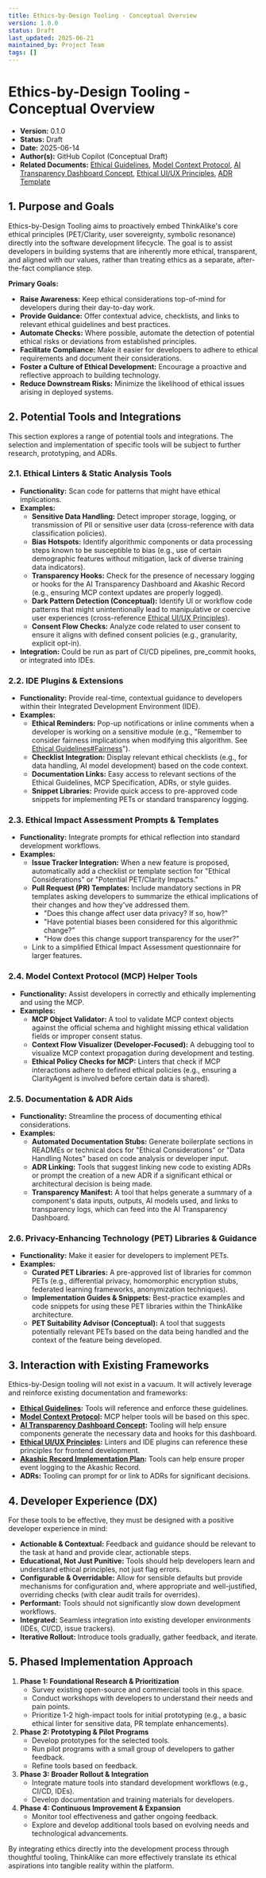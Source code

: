 ```yaml
---
title: Ethics-by-Design Tooling - Conceptual Overview
version: 1.0.0
status: Draft
last_updated: 2025-06-21
maintained_by: Project Team
tags: []
---
```


# Ethics-by-Design Tooling - Conceptual Overview

- **Version:** 0.1.0
- **Status:** Draft
- **Date:** 2025-06-14
- **Author(s):** GitHub Copilot (Conceptual Draft)
- **Related Documents:** [Ethical Guidelines](./ethical_guidelines.md), [Model Context Protocol](../../protocols/model_context_protocol.md), [AI Transparency Dashboard Concept](./ai_transparency_dashboard_concept.md), [Ethical UI/UX Principles](./ethical_ui_ux_principles.md), [ADR Template](../../architecture/adrs/adr_template.md)

## 1. Purpose and Goals

Ethics-by-Design Tooling aims to proactively embed ThinkAlike's core ethical principles (PET/Clarity, user sovereignty, symbolic resonance) directly into the software development lifecycle. The goal is to assist developers in building systems that are inherently more ethical, transparent, and aligned with our values, rather than treating ethics as a separate, after-the-fact compliance step.

**Primary Goals:**

-   **Raise Awareness:** Keep ethical considerations top-of-mind for developers during their day-to-day work.
-   **Provide Guidance:** Offer contextual advice, checklists, and links to relevant ethical guidelines and best practices.
-   **Automate Checks:** Where possible, automate the detection of potential ethical risks or deviations from established principles.
-   **Facilitate Compliance:** Make it easier for developers to adhere to ethical requirements and document their considerations.
-   **Foster a Culture of Ethical Development:** Encourage a proactive and reflective approach to building technology.
-   **Reduce Downstream Risks:** Minimize the likelihood of ethical issues arising in deployed systems.

## 2. Potential Tools and Integrations

This section explores a range of potential tools and integrations. The selection and implementation of specific tools will be subject to further research, prototyping, and ADRs.

### 2.1. Ethical Linters & Static Analysis Tools

-   **Functionality:** Scan code for patterns that might have ethical implications.
-   **Examples:**
    -   **Sensitive Data Handling:** Detect improper storage, logging, or transmission of PII or sensitive user data (cross-reference with data classification policies).
    -   **Bias Hotspots:** Identify algorithmic components or data processing steps known to be susceptible to bias (e.g., use of certain demographic features without mitigation, lack of diverse training data indicators).
    -   **Transparency Hooks:** Check for the presence of necessary logging or hooks for the AI Transparency Dashboard and Akashic Record (e.g., ensuring MCP context updates are properly logged).
    -   **Dark Pattern Detection (Conceptual):** Identify UI or workflow code patterns that might unintentionally lead to manipulative or coercive user experiences (cross-reference [Ethical UI/UX Principles](./ethical_ui_ux_principles.md)).
    -   **Consent Flow Checks:** Analyze code related to user consent to ensure it aligns with defined consent policies (e.g., granularity, explicit opt-in).
-   **Integration:** Could be run as part of CI/CD pipelines, pre_commit hooks, or integrated into IDEs.

### 2.2. IDE Plugins & Extensions

-   **Functionality:** Provide real-time, contextual guidance to developers within their Integrated Development Environment (IDE).
-   **Examples:**
    -   **Ethical Reminders:** Pop-up notifications or inline comments when a developer is working on a sensitive module (e.g., "Remember to consider fairness implications when modifying this algorithm. See [Ethical Guidelines#Fairness](./ethical_guidelines.md#Fairness)").
    -   **Checklist Integration:** Display relevant ethical checklists (e.g., for data handling, AI model development) based on the code context.
    -   **Documentation Links:** Easy access to relevant sections of the Ethical Guidelines, MCP Specification, ADRs, or style guides.
    -   **Snippet Libraries:** Provide quick access to pre-approved code snippets for implementing PETs or standard transparency logging.

### 2.3. Ethical Impact Assessment Prompts & Templates

-   **Functionality:** Integrate prompts for ethical reflection into standard development workflows.
-   **Examples:**
    -   **Issue Tracker Integration:** When a new feature is proposed, automatically add a checklist or template section for "Ethical Considerations" or "Potential PET/Clarity Impacts."
    -   **Pull Request (PR) Templates:** Include mandatory sections in PR templates asking developers to summarize the ethical implications of their changes and how they've addressed them.
        -   "Does this change affect user data privacy? If so, how?"
        -   "Have potential biases been considered for this algorithmic change?"
        -   "How does this change support transparency for the user?"
    -   Link to a simplified Ethical Impact Assessment questionnaire for larger features.

### 2.4. Model Context Protocol (MCP) Helper Tools

-   **Functionality:** Assist developers in correctly and ethically implementing and using the MCP.
-   **Examples:**
    -   **MCP Object Validator:** A tool to validate MCP context objects against the official schema and highlight missing ethical validation fields or improper consent status.
    -   **Context Flow Visualizer (Developer-Focused):** A debugging tool to visualize MCP context propagation during development and testing.
    -   **Ethical Policy Checks for MCP:** Linters that check if MCP interactions adhere to defined ethical policies (e.g., ensuring a ClarityAgent is involved before certain data is shared).

### 2.5. Documentation & ADR Aids

-   **Functionality:** Streamline the process of documenting ethical considerations.
-   **Examples:**
    -   **Automated Documentation Stubs:** Generate boilerplate sections in READMEs or technical docs for "Ethical Considerations" or "Data Handling Notes" based on code analysis or developer input.
    -   **ADR Linking:** Tools that suggest linking new code to existing ADRs or prompt the creation of a new ADR if a significant ethical or architectural decision is being made.
    -   **Transparency Manifest:** A tool that helps generate a summary of a component's data inputs, outputs, AI models used, and links to transparency logs, which can feed into the AI Transparency Dashboard.

### 2.6. Privacy-Enhancing Technology (PET) Libraries & Guidance

-   **Functionality:** Make it easier for developers to implement PETs.
-   **Examples:**
    -   **Curated PET Libraries:** A pre-approved list of libraries for common PETs (e.g., differential privacy, homomorphic encryption stubs, federated learning frameworks, anonymization techniques).
    -   **Implementation Guides & Snippets:** Best-practice examples and code snippets for using these PET libraries within the ThinkAlike architecture.
    -   **PET Suitability Advisor (Conceptual):** A tool that suggests potentially relevant PETs based on the data being handled and the context of the feature being developed.

## 3. Interaction with Existing Frameworks

Ethics-by-Design tooling will not exist in a vacuum. It will actively leverage and reinforce existing documentation and frameworks:

-   **[Ethical Guidelines](./ethical_guidelines.md):** Tools will reference and enforce these guidelines.
-   **[Model Context Protocol](../../protocols/model_context_protocol.md):** MCP helper tools will be based on this spec.
-   **[AI Transparency Dashboard Concept](./ai_transparency_dashboard_concept.md):** Tooling will help ensure components generate the necessary data and hooks for this dashboard.
-   **[Ethical UI/UX Principles](./ethical_ui_ux_principles.md):** Linters and IDE plugins can reference these principles for frontend development.
-   **[Akashic Record Implementation Plan](../../architecture/data_systems/akashic_record_implementation_plan.md):** Tools can help ensure proper event logging to the Akashic Record.
-   **ADRs:** Tooling can prompt for or link to ADRs for significant decisions.

## 4. Developer Experience (DX)

For these tools to be effective, they must be designed with a positive developer experience in mind:

-   **Actionable & Contextual:** Feedback and guidance should be relevant to the task at hand and provide clear, actionable steps.
-   **Educational, Not Just Punitive:** Tools should help developers learn and understand ethical principles, not just flag errors.
-   **Configurable & Overridable:** Allow for sensible defaults but provide mechanisms for configuration and, where appropriate and well-justified, overriding checks (with clear audit trails for overrides).
-   **Performant:** Tools should not significantly slow down development workflows.
-   **Integrated:** Seamless integration into existing developer environments (IDEs, CI/CD, issue trackers).
-   **Iterative Rollout:** Introduce tools gradually, gather feedback, and iterate.

## 5. Phased Implementation Approach

1.  **Phase 1: Foundational Research & Prioritization**
    -   Survey existing open-source and commercial tools in this space.
    -   Conduct workshops with developers to understand their needs and pain points.
    -   Prioritize 1-2 high-impact tools for initial prototyping (e.g., a basic ethical linter for sensitive data, PR template enhancements).
2.  **Phase 2: Prototyping & Pilot Programs**
    -   Develop prototypes for the selected tools.
    -   Run pilot programs with a small group of developers to gather feedback.
    -   Refine tools based on feedback.
3.  **Phase 3: Broader Rollout & Integration**
    -   Integrate mature tools into standard development workflows (e.g., CI/CD, IDEs).
    -   Develop documentation and training materials for developers.
4.  **Phase 4: Continuous Improvement & Expansion**
    -   Monitor tool effectiveness and gather ongoing feedback.
    -   Explore and develop additional tools based on evolving needs and technological advancements.

By integrating ethics directly into the development process through thoughtful tooling, ThinkAlike can more effectively translate its ethical aspirations into tangible reality within the platform.
